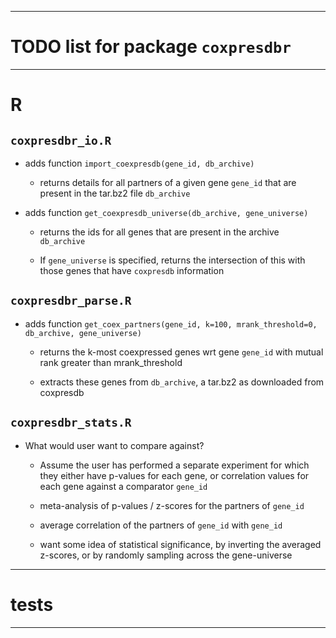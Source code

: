 ----

# TODO list for package `coxpresdbr`

<!-- "Use 4-spaces to indent sublists" -->
<!-- "Use '-' as the bullet-point icon" -->
<!-- "Use 4-dashes for horizontal break" -->

----

# R

## `coxpresdbr_io.R`

- adds function `import_coexpresdb(gene_id, db_archive)`

    - returns details for all partners of a given gene `gene_id` that are
      present in the tar.bz2 file `db_archive`

- adds function `get_coexpresdb_universe(db_archive, gene_universe)`

    - returns the ids for all genes that are present in the archive
    `db_archive`

    - If `gene_universe` is specified, returns the intersection of this
      with those genes that have `coxpresdb` information

## `coxpresdbr_parse.R`

- adds function `get_coex_partners(gene_id, k=100, mrank_threshold=0,
  db_archive, gene_universe)`

    - returns the k-most coexpressed genes wrt gene `gene_id` with mutual rank
    greater than mrank_threshold

    - extracts these genes from `db_archive`, a tar.bz2 as downloaded from
    coxpresdb

## `coxpresdbr_stats.R`

- What would user want to compare against?

    - Assume the user has performed a separate experiment for which they either
      have p-values for each gene, or correlation values for each gene against
      a comparator `gene_id`

    - meta-analysis of p-values / z-scores for the partners of `gene_id`

    - average correlation of the partners of `gene_id` with `gene_id`

    - want some idea of statistical significance, by inverting the averaged
      z-scores, or by randomly sampling across the gene-universe

----

# tests

----
